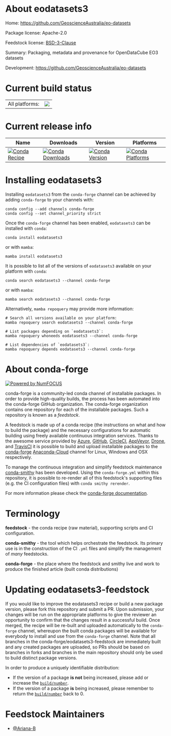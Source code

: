 About eodatasets3
=================

Home: https://github.com/GeoscienceAustralia/eo-datasets

Package license: Apache-2.0

Feedstock license: [BSD-3-Clause](https://github.com/conda-forge/eodatasets3-feedstock/blob/main/LICENSE.txt)

Summary: Packaging, metadata and provenance for OpenDataCube EO3 datasets

Development: https://github.com/GeoscienceAustralia/eo-datasets

Current build status
====================


<table><tr><td>All platforms:</td>
    <td>
      <a href="https://dev.azure.com/conda-forge/feedstock-builds/_build/latest?definitionId=17870&branchName=main">
        <img src="https://dev.azure.com/conda-forge/feedstock-builds/_apis/build/status/eodatasets3-feedstock?branchName=main">
      </a>
    </td>
  </tr>
</table>

Current release info
====================

| Name | Downloads | Version | Platforms |
| --- | --- | --- | --- |
| [![Conda Recipe](https://img.shields.io/badge/recipe-eodatasets3-green.svg)](https://anaconda.org/conda-forge/eodatasets3) | [![Conda Downloads](https://img.shields.io/conda/dn/conda-forge/eodatasets3.svg)](https://anaconda.org/conda-forge/eodatasets3) | [![Conda Version](https://img.shields.io/conda/vn/conda-forge/eodatasets3.svg)](https://anaconda.org/conda-forge/eodatasets3) | [![Conda Platforms](https://img.shields.io/conda/pn/conda-forge/eodatasets3.svg)](https://anaconda.org/conda-forge/eodatasets3) |

Installing eodatasets3
======================

Installing `eodatasets3` from the `conda-forge` channel can be achieved by adding `conda-forge` to your channels with:

```
conda config --add channels conda-forge
conda config --set channel_priority strict
```

Once the `conda-forge` channel has been enabled, `eodatasets3` can be installed with `conda`:

```
conda install eodatasets3
```

or with `mamba`:

```
mamba install eodatasets3
```

It is possible to list all of the versions of `eodatasets3` available on your platform with `conda`:

```
conda search eodatasets3 --channel conda-forge
```

or with `mamba`:

```
mamba search eodatasets3 --channel conda-forge
```

Alternatively, `mamba repoquery` may provide more information:

```
# Search all versions available on your platform:
mamba repoquery search eodatasets3 --channel conda-forge

# List packages depending on `eodatasets3`:
mamba repoquery whoneeds eodatasets3 --channel conda-forge

# List dependencies of `eodatasets3`:
mamba repoquery depends eodatasets3 --channel conda-forge
```


About conda-forge
=================

[![Powered by
NumFOCUS](https://img.shields.io/badge/powered%20by-NumFOCUS-orange.svg?style=flat&colorA=E1523D&colorB=007D8A)](https://numfocus.org)

conda-forge is a community-led conda channel of installable packages.
In order to provide high-quality builds, the process has been automated into the
conda-forge GitHub organization. The conda-forge organization contains one repository
for each of the installable packages. Such a repository is known as a *feedstock*.

A feedstock is made up of a conda recipe (the instructions on what and how to build
the package) and the necessary configurations for automatic building using freely
available continuous integration services. Thanks to the awesome service provided by
[Azure](https://azure.microsoft.com/en-us/services/devops/), [GitHub](https://github.com/),
[CircleCI](https://circleci.com/), [AppVeyor](https://www.appveyor.com/),
[Drone](https://cloud.drone.io/welcome), and [TravisCI](https://travis-ci.com/)
it is possible to build and upload installable packages to the
[conda-forge](https://anaconda.org/conda-forge) [Anaconda-Cloud](https://anaconda.org/)
channel for Linux, Windows and OSX respectively.

To manage the continuous integration and simplify feedstock maintenance
[conda-smithy](https://github.com/conda-forge/conda-smithy) has been developed.
Using the ``conda-forge.yml`` within this repository, it is possible to re-render all of
this feedstock's supporting files (e.g. the CI configuration files) with ``conda smithy rerender``.

For more information please check the [conda-forge documentation](https://conda-forge.org/docs/).

Terminology
===========

**feedstock** - the conda recipe (raw material), supporting scripts and CI configuration.

**conda-smithy** - the tool which helps orchestrate the feedstock.
                   Its primary use is in the construction of the CI ``.yml`` files
                   and simplify the management of *many* feedstocks.

**conda-forge** - the place where the feedstock and smithy live and work to
                  produce the finished article (built conda distributions)


Updating eodatasets3-feedstock
==============================

If you would like to improve the eodatasets3 recipe or build a new
package version, please fork this repository and submit a PR. Upon submission,
your changes will be run on the appropriate platforms to give the reviewer an
opportunity to confirm that the changes result in a successful build. Once
merged, the recipe will be re-built and uploaded automatically to the
`conda-forge` channel, whereupon the built conda packages will be available for
everybody to install and use from the `conda-forge` channel.
Note that all branches in the conda-forge/eodatasets3-feedstock are
immediately built and any created packages are uploaded, so PRs should be based
on branches in forks and branches in the main repository should only be used to
build distinct package versions.

In order to produce a uniquely identifiable distribution:
 * If the version of a package **is not** being increased, please add or increase
   the [``build/number``](https://docs.conda.io/projects/conda-build/en/latest/resources/define-metadata.html#build-number-and-string).
 * If the version of a package **is** being increased, please remember to return
   the [``build/number``](https://docs.conda.io/projects/conda-build/en/latest/resources/define-metadata.html#build-number-and-string)
   back to 0.

Feedstock Maintainers
=====================

* [@Ariana-B](https://github.com/Ariana-B/)

